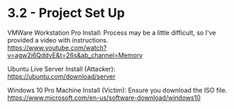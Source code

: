 # 3.2 - Project Set Up
VMWare Workstation Pro Install: Process may be a little difficult, so I've provided a video with instructions. </br> https://www.youtube.com/watch?v=agw2i6QddvE&t=26s&ab_channel=Memory

Ubuntu Live Server Install (Attacker): </br> https://ubuntu.com/download/server

Windows 10 Pro Machine Install (Victim): Ensure you download the ISO file. </br> https://www.microsoft.com/en-us/software-download/windows10
